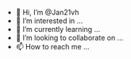 - 👋 Hi, I’m @Jan21vh
- 👀 I’m interested in ...
- 🌱 I’m currently learning ...
- 💞️ I’m looking to collaborate on ...
- 📫 How to reach me ...

<!---
Jan21vh/Jan21vh is a ✨ special ✨ repository because its `README.md` (this file) appears on your GitHub profile.
You can click the Preview link to take a look at your changes.
--->

